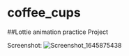 # coffee_cups

##Lottie animation practice Project

Screenshot: 
![Screenshot_1645875438](https://user-images.githubusercontent.com/35481593/155841713-5ecbe570-b7a0-4fe7-bf9f-8a35a85f28fa.png)
